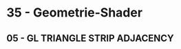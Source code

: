 <html>
    <b><h1>35 - Geometrie-Shader</h1></b>
    <b><h2>05 - GL TRIANGLE STRIP ADJACENCY</h2></b>
<pre><code=scal></code></pre>
<br>
</html>
